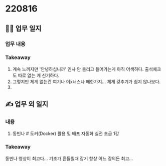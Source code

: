 # 220816 
## 👩‍💻 업무 일지
### 업무 내용


### Takeaway
1. 계속 느끼지만 '안녕하십니까' 인사 안 돌리고 들어가는게 아직 어색하다. 출석체크도 따로 없는 게 신기하다.
2. 그렇지만 체계 없는건 여기나 이x너스나 매한가지... 체계 갖추기가 쉽지 않나보다.
3. 

## ✍ 업무 외 일지
### 내용
1. 동빈나 # 도커(Docker) 활용 및 배포 자동화 실전 초급 1강

### Takeaway
동빈나 영상이 최고다...
기초가 흔들릴때 잡기 항상 어느 강의든 최고...
<!--stackedit_data:
eyJoaXN0b3J5IjpbMTkwNzc4Nzk4NCwtMTU1NTEzNzUzOCwtMT
Y0ODM0NjE0OSwtMTI5MTgzNTM2MCwtMjA4ODc0NjYxMl19
-->
